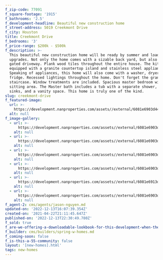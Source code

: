 ```yaml
---
f_zip-code: 77091
f_square-footage: '1915'
f_bathrooms: '2.5'
f_development-headline: Beautiful new construction home
f_street-address: 5019 Creekmont Drive
f_city: Houston
title: Creekmont Drive
f_bedrooms: '3'
f_price-range: $200k - $500k
f_description: >-
  This beautiful new construction home will be ready by summer and loaded with
  upgrades. Not only the home comes with a sizable back yard, but also a private
  gated driveway. Plank wood tiles throughout the entire house. The kitchen is
  equipped with a granite countertop island and stainless steel appliances.
  Speaking of appliances, this home will also come with a washer, dryer, and
  fridge. Recessed lightings throughout the home. Don't forget the granite step
  staircase. Window treatments are included. Spacious master bedroom with a
  sitting area. The Master bath includes a tub with a separate shower, double
  sinks, and a vanity space. This home is truly one of the kind.
slug: creekmont-drive
f_featured-image:
  url: >-
    https://development.nanproperties.com/assets//external/6081e6903d445a3aeee612e0_6077c899b27f2a72597b38ba_604848424d11d65b395fe8ad7d47e8a1a67368566e8e5-cc_ft_768.jpeg
  alt: null
f_image-gallery:
  - url: >-
      https://development.nanproperties.com/assets//external/6081e6903d445a5f46e612df_6077c899b27f2a96ce7b38b5_6048489fce9bd311804c29fbedf2ad041493b4095ca94-cc_ft_384.jpeg
    alt: null
  - url: >-
      https://development.nanproperties.com/assets//external/6081e6903d445acb26e612e2_6077c899b27f2afb387b38b7_604848a17b8fc2be719db433fcf0106abdadeba9285db-cc_ft_384.jpeg
    alt: null
  - url: >-
      https://development.nanproperties.com/assets//external/6081e6903d445a2d05e612e1_6077c899b27f2ae48e7b38b6_604848a2d727f3253fc55d5aa2bb3818ebf9116f8d8dd-cc_ft_384.jpeg
    alt: null
  - url: >-
      https://development.nanproperties.com/assets//external/6081e6903d445a6935e612e3_6077c899b27f2a12b07b38b8_604848a458323bc5bff2f4f9cdd75979842b16f006905-cc_ft_384.jpeg
    alt: null
  - url: >-
      https://development.nanproperties.com/assets//external/6081e6913d445a682ce612e5_6077c899b27f2a6ad77b38b4_604848a5bdbfec33d1f4c2dd3c52d029ce8de4b2af393-cc_ft_384.jpeg
    alt: null
  - url: >-
      https://development.nanproperties.com/assets//external/6081e6903d445a652ee612e4_6077c899b27f2a03347b38b9_604848a742051360aa673487740091bc226fc62e64d29-cc_ft_384.jpeg
    alt: null
f_agent-2: cms/agents/jason-nguyen.md
updated-on: '2022-12-13T16:07:39.354Z'
created-on: '2021-04-22T21:11:45.647Z'
published-on: '2022-12-13T22:30:49.780Z'
f_sold: true
f_are-we-offering-a-downloadable-lookbook-for-this-development-when-they-submit-their-contact-info: false
f_builder: cms/builders/spring-w-homes.md
f_coming-soon: false
f_is-this-a-55-community: false
layout: '[new-homes].html'
tags: new-homes
---
```




